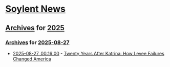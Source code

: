 # [Soylent News](../../../README.md)

## [Archives](../../index.md) for [2025](../index.md)

### [Archives](../../index.md) for [2025-08-27](index.md)

* [2025-08-27, 00:16:00](https://soylentnews.org/article.pl?sid=25/08/26/0059245&from=rss) - [Twenty Years After Katrina: How Levee Failures Changed America](https://soylentnews.org/article.pl?sid=25/08/26/0059245&from=rss)
